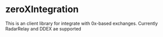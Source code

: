 # zeroXIntegration
This is an client library for integrate with 0x-based exchanges. 
Currently RadarRelay and DDEX ae supported
